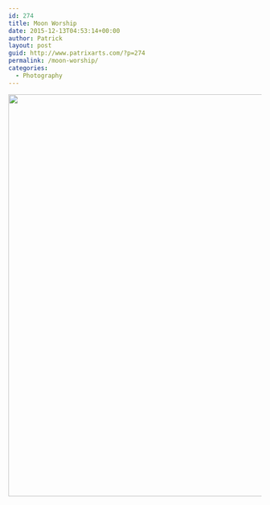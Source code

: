 ```yaml
---
id: 274
title: Moon Worship
date: 2015-12-13T04:53:14+00:00
author: Patrick
layout: post
guid: http://www.patrixarts.com/?p=274
permalink: /moon-worship/
categories:
  - Photography
---
```

<div id='gallery-14' class='gallery galleryid-274 gallery-columns-1 gallery-size-large'>
  <dl class='gallery-item'>
    <dt class='gallery-icon portrait'>
      <a href='http://www.patrixarts.com/wp-content/uploads/2015/05/MoonWorship.jpg'><img width="533" height="800" src="http://www.patrixarts.com/wp-content/uploads/2015/05/MoonWorship.jpg" class="attachment-large size-large" alt="" srcset="http://www.patrixarts.com/wp-content/uploads/2015/05/MoonWorship.jpg 533w, http://www.patrixarts.com/wp-content/uploads/2015/05/MoonWorship-200x300.jpg 200w" sizes="(max-width: 533px) 100vw, 533px" /></a>
    </dt>
  </dl>
  
  <br style="clear: both" />
</div>
